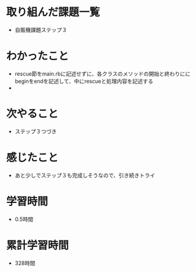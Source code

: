 # 取り組んだ課題一覧
- 自販機課題ステップ３

# わかったこと
- rescue節をmain.rbに記述せずに、各クラスのメソッドの開始と終わりににbeginをendを記述して、中にrescueと処理内容を記述する
- 

# 次やること
- ステップ３つづき

# 感じたこと
- あと少しでステップ３も完成しそうなので、引き続きトライ

# 学習時間
- 0.5時間

# 累計学習時間
- 328時間
